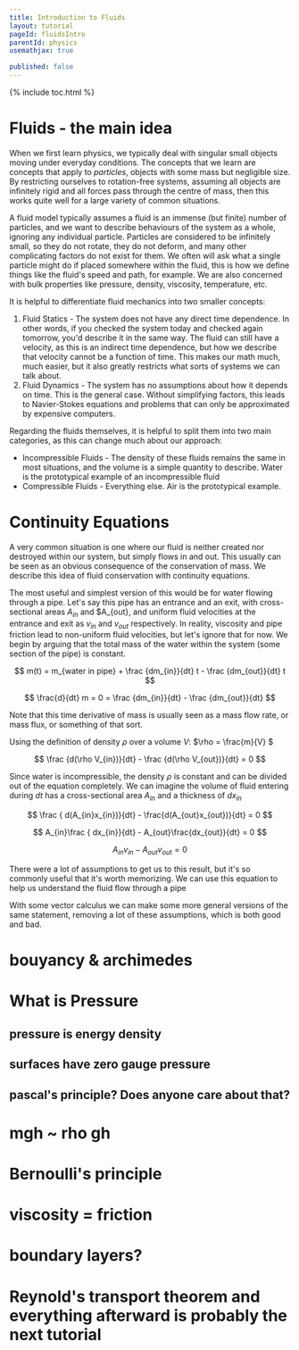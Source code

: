 ```yaml
---
title: Introduction to Fluids
layout: tutorial
pageId: fluidsIntro
parentId: physics
usemathjax: true

published: false
---
```


{% include toc.html %}

# Fluids - the main idea

When we first learn physics, we typically deal with singular small objects moving under everyday conditions. The concepts that we learn are concepts that apply to *particles*, objects with some mass but negligible size. By restricting ourselves to rotation-free systems, assuming all objects are infinitely rigid and all forces pass through the centre of mass, then this works quite well for a large variety of common situations.

A fluid model typically assumes a fluid is an immense (but finite) number of particles, and we want to describe behaviours of the system as a whole, ignoring any individual particle. Particles are considered to be infinitely small, so they do not rotate, they do not deform, and many other complicating factors do not exist for them. We often will ask what a single particle might do if placed somewhere within the fluid, this is how we define things like the fluid's speed and path, for example. We are also concerned with bulk properties like pressure, density, viscosity, temperature, etc.

It is helpful to differentiate fluid mechanics into two smaller concepts:

1. Fluid Statics - The system does not have any direct time dependence. In other words, if you checked the system today and checked again tomorrow, you'd describe it in the same way. The fluid can still have a velocity, as this is an indirect time dependence, but how we describe that velocity cannot be a function of time. This makes our math much, much easier, but it also greatly restricts what sorts of systems we can talk about.
2. Fluid Dynamics - The system has no assumptions about how it depends on time. This is the general case. Without simplifying factors, this leads to Navier-Stokes equations and problems that can only be approximated by expensive computers.

Regarding the fluids themselves, it is helpful to split them into two main categories, as this can change much about our approach:

- Incompressible Fluids - The density of these fluids remains the same in most situations, and the volume is a simple quantity to describe. Water is the prototypical example of an incompressible fluid
- Compressible Fluids - Everything else. Air is the prototypical example.

# Continuity Equations

A very common situation is one where our fluid is neither created nor destroyed within our system, but simply flows in and out. This usually can be seen as an obvious consequence of the conservation of mass. We describe this idea of fluid conservation with continuity equations.

The most useful and simplest version of this would be for water flowing through a pipe. Let's say this pipe has an entrance and an exit, with cross-sectional areas $A_{in}$ and $A_{out}, and uniform fluid velocities at the entrance and exit as $v_{in}$ and $v_{out}$ respectively. In reality, viscosity and pipe friction lead to non-uniform fluid velocities, but let's ignore that for now. We begin by arguing that the total mass of the water within the system (some section of the pipe) is constant.

$$ m(t) =  m_{water in pipe} +  \frac {dm_{in}}{dt} t -  \frac {dm_{out}}{dt} t  $$

$$ \frac{d}{dt} m = 0 = \frac {dm_{in}}{dt} -  \frac {dm_{out}}{dt} $$

Note that this time derivative of mass is usually seen as a mass flow rate, or mass flux, or something of that sort.

Using the definition of density $\rho$ over a volume $V$: $\rho = \frac{m}{V} $

$$ \frac {d(\rho V_{in})}{dt} -  \frac {d(\rho V_{out})}{dt} = 0 $$

Since water is incompressible, the density $\rho$ is constant and can be divided out of the equation completely. We can imagine the volume of fluid entering during $dt$ has a cross-sectional area $A_{in}$ and a thickness of $dx_{in}$

$$ \frac { d(A_{in}x_{in})}{dt} -  \frac{d(A_{out}x_{out})}{dt} = 0 $$

$$ A_{in}\frac { dx_{in}}{dt} -  A_{out}\frac{dx_{out}}{dt} = 0 $$

$$ A_{in}v_{in} -  A_{out}v_{out} = 0 $$

There were a lot of assumptions to get us to this result, but it's so commonly useful that it's worth memorizing. We can use this equation to help us understand the fluid flow through a pipe 

With some vector calculus we can make some more general versions of the same statement, removing a lot of these assumptions, which is both good and bad.




# bouyancy & archimedes

# What is Pressure

## pressure is energy density

## surfaces have zero gauge pressure

## pascal's principle? Does anyone care about that?

# mgh ~ rho gh

# Bernoulli's principle

# viscosity = friction

# boundary layers?

# Reynold's transport theorem and everything afterward is probably the next tutorial
